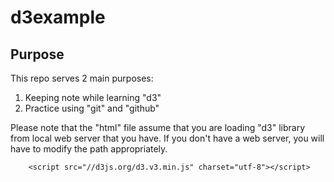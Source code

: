 # d3example
## Purpose
This repo serves 2 main purposes:
1. Keeping note while learning "d3"
2. Practice using "git" and "github"

Please note that the "html" file assume that you are
loading "d3" library from local web server that you have.
If you don't have a web server, you will have to modify 
the path appropriately.
```
	<script src="//d3js.org/d3.v3.min.js" charset="utf-8"></script>
```

